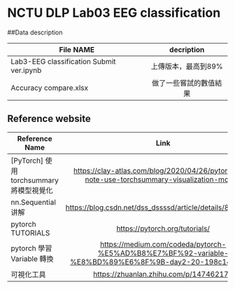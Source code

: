 # NCTU DLP Lab03 EEG classification

##Data description

| File NAME                                | decription                  |
| -----------------------------------------|:---------------------------:|
| Lab3-EEG classification Submit ver.ipynb | 上傳版本，最高到89%         |
| Accuracy compare.xlsx                    | 做了一些嘗試的數值結果      |


## Reference website
|  Reference Name                             | Link             |
| --------------------------------------------|:------------------------------------------------------------------------------------------------------:|
|   [PyTorch] 使用 torchsummary 將模型視覺化  | https://clay-atlas.com/blog/2020/04/26/pytorch-cn-note-use-torchsummary-visualization-model/           |
|   nn.Sequential讲解                         | https://blog.csdn.net/dss_dssssd/article/details/82980222                                              |
|   pytorch TUTORIALS                         | https://pytorch.org/tutorials/                                                                         |
|   pytorch 學習 Variable 轉換                | https://medium.com/codeda/pytorch-%E5%AD%B8%E7%BF%92-variable-%E8%BD%89%E6%8F%9B-day2-20-198c14a1dbea  |
|   可視化工具                                | https://zhuanlan.zhihu.com/p/147462170                                                                 |


